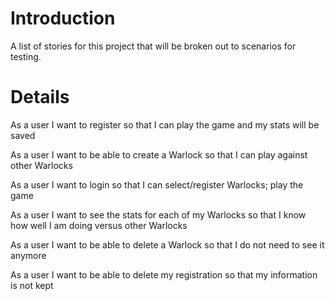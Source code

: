 # Introduction #

A list of stories for this project that will be broken out to scenarios for testing.

# Details #

As a user
I want to register
so that I can play the game and my stats will be saved

As a user
I want to be able to create a Warlock
so that I can play against other Warlocks

As a user
I want to login
so that I can select/register Warlocks; play the game

As a user
I want to see the stats for each of my Warlocks
so that I know how well I am doing versus other Warlocks

As a user
I want to be able to delete a Warlock
so that I do not need to see it anymore

As a user
I want to be able to delete my registration
so that my information is not kept